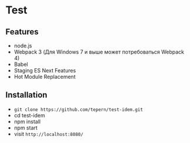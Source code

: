 # Test


## Features

* node.js
* Webpack 3 (Для Windows 7  и выше может потребоваться Webpack 4)
* Babel
* Staging ES Next Features
* Hot Module Replacement

## Installation

* `git clone https://github.com/tepern/test-idem.git`
* cd test-idem
* npm install
* npm start
* visit `http://localhost:8080/`
